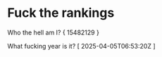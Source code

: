 # Fuck the rankings

Who the hell am I?
{ 15482129 }

What fucking year is it?
[ 2025-04-05T06:53:20Z ]
